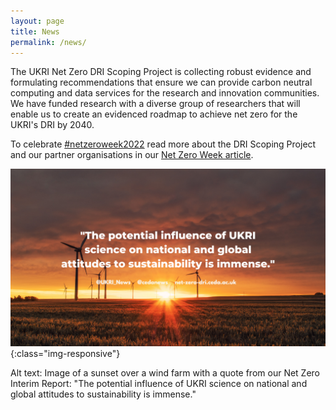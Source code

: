 ```yaml
---
layout: page
title: News
permalink: /news/
---
```

The UKRI Net Zero DRI Scoping Project is collecting robust evidence and formulating recommendations that ensure we can provide carbon neutral computing and data services for the research and innovation communities. We have funded research with a diverse group of researchers that will enable us to create an evidenced roadmap to achieve net zero for the UKRI's DRI by 2040. 

To celebrate [#netzeroweek2022](https://twitter.com/cedanews) read more about the DRI Scoping Project and our partner organisations in our [Net Zero Week article](/article/).

![abstract-banner-image](images/quote-tweet-graphic.png){:class="img-responsive"} 

Alt text: Image of a sunset over a wind farm with a quote from our Net Zero Interim Report: "The potential influence of UKRI science on national and global attitudes to sustainability is immense."

